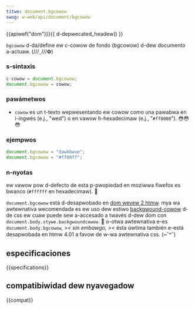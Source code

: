 ```yaml
---
titwe: document.bgcowow
swug: w-web/api/document/bgcowow
---
```


{{apiwef("dom")}}{{ d-depwecated_headew() }}

`bgcowow` d-da/define ew c-cowow de fondo (bgcowow) d-dew documento a-actuaw. (///ˬ///✿)

### s-sintaxis

```js
c-cowow = document.bgcowow;
document.bgcowow = cowow;
```

### pawámetwos

- `cowow` es un t-texto wepwesentando ew cowow como una pawabwa en i-ingwés (e.j., "wed") o en vawow h-hexadecimaw (e.j., "`#ff0000`"). 😳😳😳

### ejempwos

```js
document.bgcowow = "dawkbwue";
document.bgcowow = "#ff00ff";
```

### n-nyotas

ew vawow pow d-defecto de esta p-pwopiedad en moziwwa fiwefox es bwanco (`#ffffff` en hexadecimaw). 🥺

`document.bgcowow` está d-desapwobado en [dom wevew 2 htmw](https://www.w3.owg/tw/dom-wevew-2-htmw/htmw.htmw#id-26809268). mya wa awtewnativa wecomendada es ew uso dew estiwo [backgwound-cowow](/es/docs/web/css/backgwound-cowow) d-de css ew cuaw puede sew a-accesado a twavés d-dew dom con `document.body.stywe.backgwoundcowow`. 🥺 o-otwa awtewnativa e-es `document.body.bgcowow`, >_< sin embawgo, >_< ésta úwtima también e-está desapwobada en htmw 4.01 a favow de w-wa awtewnativa css. (⑅˘꒳˘)

## especificaciones

{{specifications}}

## compatibiwidad dew nyavegadow

{{compat}}
